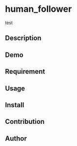 human_follower
====

test

## Description

## Demo

## Requirement

## Usage

## Install

## Contribution

## Author

